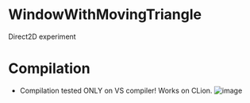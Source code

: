 # WindowWithMovingTriangle
Direct2D experiment
# Compilation
* Compilation tested ONLY on VS compiler! Works on CLion. 
![image](https://user-images.githubusercontent.com/20579256/114319207-23ad9c00-9b19-11eb-8981-98a0aeb1233f.png)
